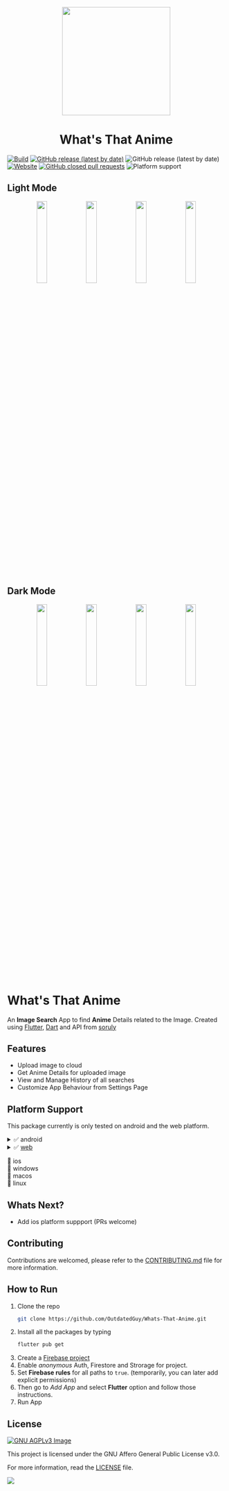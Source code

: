 <p align="center">
  <img src="https://user-images.githubusercontent.com/74326345/174189371-f1da1984-3ff3-4052-b996-9daf05cebe6b.png" width="250px" height="250px"></img>
</p>

<h1 align="center">What's That Anime</h1>

[![Build](https://github.com/OutdatedGuy/Whats-That-Anime/actions/workflows/build.yml/badge.svg?branch=main)](https://github.com/OutdatedGuy/Whats-That-Anime/actions/workflows/build.yml)
[![GitHub release (latest by date)](https://img.shields.io/github/v/release/OutdatedGuy/Whats-That-Anime)](https://github.com/OutdatedGuy/Whats-That-Anime/releases/latest)
![GitHub release (latest by date)](https://img.shields.io/github/downloads/OutdatedGuy/Whats-That-Anime/total?color=%23c315e6&label=Downloads)
[![Website](https://img.shields.io/website?url=https%3A%2F%2Fwhats-that-anime.outdatedguy.rocks)](https://whats-that-anime.outdatedguy.rocks/)
[![GitHub closed pull requests](https://img.shields.io/github/issues-pr-closed/OutdatedGuy/Whats-That-Anime?color=red)](https://github.com/OutdatedGuy/Whats-That-Anime/pulls?q=is%3Apr+is%3Aclosed)
![Platform support](https://img.shields.io/badge/platform-android%20%7C%20web-9cf)

## Light Mode

<p align="center">
  <img src="https://user-images.githubusercontent.com/74326345/174191072-352c33b8-a0d4-4fe9-8248-b16ad11dd2d5.jpg" width="22%"></img>
  <img src="https://user-images.githubusercontent.com/74326345/174191073-33c1dc22-8917-4b2a-8f97-2ffcfe238cca.jpg" width="22%"></img>
  <img src="https://user-images.githubusercontent.com/74326345/174191075-442c1527-3a08-4457-b24f-2fa79c4175ec.jpg" width="22%"></img>
  <img src="https://user-images.githubusercontent.com/74326345/174191077-cd1945b1-3eb7-4449-8d03-77c6d9096bbc.jpg" width="22%"></img>
</p>

## Dark Mode

<p align="center">
  <img src="https://user-images.githubusercontent.com/74326345/174191079-4db45d72-e367-44ae-ad56-a9465c945d2f.jpg" width="22%"></img>
  <img src="https://user-images.githubusercontent.com/74326345/174191081-fa34f9e3-7e26-4942-87f5-a8366ac9c0e4.jpg" width="22%"></img>
  <img src="https://user-images.githubusercontent.com/74326345/174191084-b75732cf-da3c-4c66-9d88-b7052f5aa731.jpg" width="22%"></img>
  <img src="https://user-images.githubusercontent.com/74326345/174191068-ba6d5502-a021-4521-b152-cd4eccb7ba36.jpg" width="22%"></img>
</p>

# What's That Anime

An **Image Search** App to find **Anime** Details related to the Image. Created using [Flutter](https://flutter.dev/), [Dart](https://dart.dev/) and API from [soruly](https://soruly.github.io/trace.moe-api/#/)

## Features

- Upload image to cloud
- Get Anime Details for uploaded image
- View and Manage History of all searches
- Customize App Behaviour from Settings Page

## Platform Support

This package currently is only tested on android and the web platform.
<details>
  <summary>✅ android</summary>

  - [android-arm32.apk](https://github.com/OutdatedGuy/Whats-That-Anime/releases/latest/download/android-arm32-release.apk)
  - [android-arm64.apk](https://github.com/OutdatedGuy/Whats-That-Anime/releases/latest/download/android-arm64-release.apk)
  - [android-x86_64.apk](https://github.com/OutdatedGuy/Whats-That-Anime/releases/latest/download/android-x86_64-release.apk)
</details>

<details>
  <summary>✅ <a href="https://whats-that-anime.outdatedguy.rocks/">web</a></summary>

  - [whats-that-anime.outdatedguy.rocks](https://whats-that-anime.outdatedguy.rocks/)
</details> 

🔳 ios  
🔳 windows  
🔳 macos  
🔳 linux  


## Whats Next?

- Add ios platform suppport (PRs welcome)

## Contributing

Contributions are welcomed, please refer to the [CONTRIBUTING.md](CONTRIBUTING.md) file for more information.

## How to Run

1. Clone the repo
   ```sh
   git clone https://github.com/OutdatedGuy/Whats-That-Anime.git
   ```
2. Install all the packages by typing
   ```sh
   flutter pub get
   ```
3. Create a [Firebase project](https://console.firebase.google.com/)
4. Enable _anonymous_ Auth, Firestore and Strorage for project.
5. Set **Firebase rules** for all paths to `true`. (temporarily, you can later add explicit permissions)
6. Then go to _Add App_ and select **Flutter** option and follow those instructions.
7. Run App

## License

[![GNU AGPLv3 Image](https://www.gnu.org/graphics/agplv3-155x51.png)](https://www.gnu.org/licenses/agpl-3.0.en.html)

This project is licensed under the GNU Affero General Public License v3.0.

For more information, read the [LICENSE](LICENSE) file.

![](https://img.shields.io/badge/License-AGPL-blue.svg?style=flat-square)
